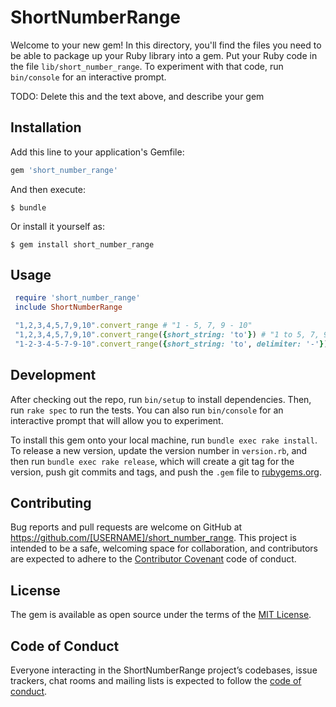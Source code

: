 # ShortNumberRange

Welcome to your new gem! In this directory, you'll find the files you need to be able to package up your Ruby library into a gem. Put your Ruby code in the file `lib/short_number_range`. To experiment with that code, run `bin/console` for an interactive prompt.

TODO: Delete this and the text above, and describe your gem

## Installation

Add this line to your application's Gemfile:

```ruby
gem 'short_number_range'
```

And then execute:

    $ bundle

Or install it yourself as:

    $ gem install short_number_range

## Usage

```ruby
 require 'short_number_range'
 include ShortNumberRange

 "1,2,3,4,5,7,9,10".convert_range # "1 - 5, 7, 9 - 10"
 "1,2,3,4,5,7,9,10".convert_range({short_string: 'to'}) # "1 to 5, 7, 9 to 10"
 "1-2-3-4-5-7-9-10".convert_range({short_string: 'to', delimiter: '-'}) # "1 to 5, 7, 9 to 10"
```

## Development

After checking out the repo, run `bin/setup` to install dependencies. Then, run `rake spec` to run the tests. You can also run `bin/console` for an interactive prompt that will allow you to experiment.

To install this gem onto your local machine, run `bundle exec rake install`. To release a new version, update the version number in `version.rb`, and then run `bundle exec rake release`, which will create a git tag for the version, push git commits and tags, and push the `.gem` file to [rubygems.org](https://rubygems.org).

## Contributing

Bug reports and pull requests are welcome on GitHub at https://github.com/[USERNAME]/short_number_range. This project is intended to be a safe, welcoming space for collaboration, and contributors are expected to adhere to the [Contributor Covenant](http://contributor-covenant.org) code of conduct.

## License

The gem is available as open source under the terms of the [MIT License](https://opensource.org/licenses/MIT).

## Code of Conduct

Everyone interacting in the ShortNumberRange project’s codebases, issue trackers, chat rooms and mailing lists is expected to follow the [code of conduct](https://github.com/[USERNAME]/short_number_range/blob/master/CODE_OF_CONDUCT.md).
